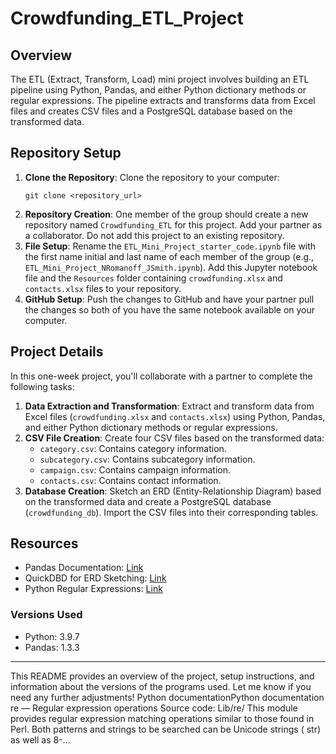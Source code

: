 # Crowdfunding_ETL_Project

## Overview
The ETL (Extract, Transform, Load) mini project involves building an ETL pipeline using Python, Pandas, and either Python dictionary methods or regular expressions. The pipeline extracts and transforms data from Excel files and creates CSV files and a PostgreSQL database based on the transformed data.
## Repository Setup
1. **Clone the Repository**: Clone the repository to your computer:
    ```
    git clone <repository_url>
    ```
2. **Repository Creation**: One member of the group should create a new repository named `Crowdfunding_ETL` for this project. Add your partner as a collaborator. Do not add this project to an existing repository.
3. **File Setup**: Rename the `ETL_Mini_Project_starter_code.ipynb` file with the first name initial and last name of each member of the group (e.g., `ETL_Mini_Project_NRomanoff_JSmith.ipynb`). Add this Jupyter notebook file and the `Resources` folder containing `crowdfunding.xlsx` and `contacts.xlsx` files to your repository.
4. **GitHub Setup**: Push the changes to GitHub and have your partner pull the changes so both of you have the same notebook available on your computer.
## Project Details
In this one-week project, you'll collaborate with a partner to complete the following tasks:
1. **Data Extraction and Transformation**: Extract and transform data from Excel files (`crowdfunding.xlsx` and `contacts.xlsx`) using Python, Pandas, and either Python dictionary methods or regular expressions.
2. **CSV File Creation**: Create four CSV files based on the transformed data:
   - `category.csv`: Contains category information.
   - `subcategory.csv`: Contains subcategory information.
   - `campaign.csv`: Contains campaign information.
   - `contacts.csv`: Contains contact information.
3. **Database Creation**: Sketch an ERD (Entity-Relationship Diagram) based on the transformed data and create a PostgreSQL database (`crowdfunding_db`). Import the CSV files into their corresponding tables.
## Resources
- Pandas Documentation: [Link](https://pandas.pydata.org/docs/)
- QuickDBD for ERD Sketching: [Link](https://www.quickdatabasediagrams.com/)
- Python Regular Expressions: [Link](https://docs.python.org/3/library/re.html)
### Versions Used
- Python: 3.9.7
- Pandas: 1.3.3
---
This README provides an overview of the project, setup instructions, and information about the versions of the programs used. Let me know if you need any further adjustments!
Python documentationPython documentation
re — Regular expression operations
Source code: Lib/re/ This module provides regular expression matching operations similar to those found in Perl. Both patterns and strings to be searched can be Unicode strings ( str) as well as 8-...

